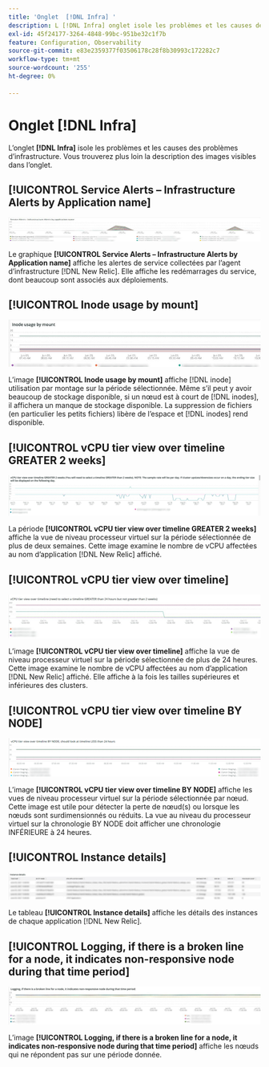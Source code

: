 ```yaml
---
title: 'Onglet  [!DNL Infra] '
description: L [!DNL Infra] onglet isole les problèmes et les causes des problèmes d’infrastructure.
exl-id: 45f24177-3264-4848-99bc-951be32c1f7b
feature: Configuration, Observability
source-git-commit: e83e2359377f03506178c28f8b30993c172282c7
workflow-type: tm+mt
source-wordcount: '255'
ht-degree: 0%

---
```


# Onglet [!DNL Infra]

L’onglet **[!DNL Infra]** isole les problèmes et les causes des problèmes d’infrastructure. Vous trouverez plus loin la description des images visibles dans l’onglet.

## [!UICONTROL Service Alerts – Infrastructure Alerts by Application name]

![&#x200B; Alertes de service &#x200B;](../../assets/tools/observation-for-adobe-commerce/service-alerts.jpg)

Le graphique **[!UICONTROL Service Alerts – Infrastructure Alerts by Application name]** affiche les alertes de service collectées par l’agent d’infrastructure [!DNL New Relic]. Elle affiche les redémarrages du service, dont beaucoup sont associés aux déploiements.

## [!UICONTROL Inode usage by mount]

![Utilisation des nœuds par montage](../../assets/tools/observation-for-adobe-commerce/inode-usage-mount.jpg)

L’image **[!UICONTROL Inode usage by mount]** affiche [!DNL inode] utilisation par montage sur la période sélectionnée. Même s’il peut y avoir beaucoup de stockage disponible, si un nœud est à court de [!DNL inodes], il affichera un manque de stockage disponible. La suppression de fichiers (en particulier les petits fichiers) libère de l’espace et [!DNL inodes] rend disponible.

## [!UICONTROL vCPU tier view over timeline GREATER 2 weeks]

![vue de niveau processeur virtuel sur la chronologie SUPÉRIEURE à 2 semaines](../../assets/tools/observation-for-adobe-commerce/vCPU-tier.jpg)

La période **[!UICONTROL vCPU tier view over timeline GREATER 2 weeks]** affiche la vue de niveau processeur virtuel sur la période sélectionnée de plus de deux semaines. Cette image examine le nombre de vCPU affectées au nom d’application [!DNL New Relic] affiché.

## [!UICONTROL vCPU tier view over timeline]

![vue de niveau vCPU sur la chronologie](../../assets/tools/observation-for-adobe-commerce/vcpu-tier-24.jpg)

L’image **[!UICONTROL vCPU tier view over timeline]** affiche la vue de niveau processeur virtuel sur la période sélectionnée de plus de 24 heures. Cette image examine le nombre de vCPU affectées au nom d’application [!DNL New Relic] affiché. Elle affiche à la fois les tailles supérieures et inférieures des clusters.

## [!UICONTROL vCPU tier view over timeline BY NODE]

![vue de niveau processeur virtuel sur la chronologie par NODE](../../assets/tools/observation-for-adobe-commerce/infra_by_node.png)

L’image **[!UICONTROL vCPU tier view over timeline BY NODE]** affiche les vues de niveau processeur virtuel sur la période sélectionnée par nœud. Cette image est utile pour détecter la perte de nœud(s) ou lorsque les nœuds sont surdimensionnés ou réduits. La vue au niveau du processeur virtuel sur la chronologie BY NODE doit afficher une chronologie INFÉRIEURE à 24 heures.

## [!UICONTROL Instance details]

![Détails de l’instance](../../assets/tools/observation-for-adobe-commerce/instance-details.jpg)

Le tableau **[!UICONTROL Instance details]** affiche les détails des instances de chaque application [!DNL New Relic].

## [!UICONTROL Logging, if there is a broken line for a node, it indicates non-responsive node during that time period]

![nœud-non-réactif](../../assets/tools/observation-for-adobe-commerce/non-responsive-node.jpg)

L’image **[!UICONTROL Logging, if there is a broken line for a node, it indicates non-responsive node during that time period]** affiche les nœuds qui ne répondent pas sur une période donnée.
